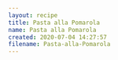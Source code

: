 ```yaml
---
layout: recipe
title: Pasta alla Pomarola
name: Pasta alla Pomarola
created: 2020-07-04 14:27:57
filename: Pasta-alla-Pomarola
---
```

